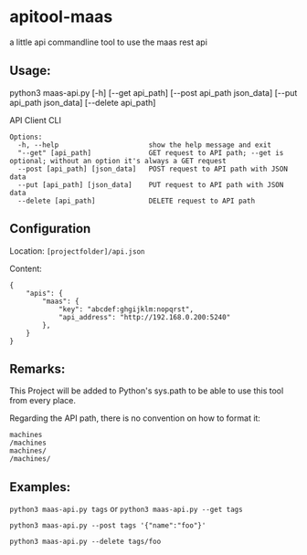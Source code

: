 # apitool-maas

a little api commandline tool to use the maas rest api

## Usage:

python3 maas-api.py [-h] [--get api_path] [--post api_path json_data] [--put api_path json_data] [--delete api_path]

API Client CLI

```
Options:
  -h, --help                      show the help message and exit
  "--get" [api_path]              GET request to API path; --get is optional; without an option it's always a GET request
  --post [api_path] [json_data]   POST request to API path with JSON data
  --put [api_path] [json_data]    PUT request to API path with JSON data
  --delete [api_path]             DELETE request to API path
```

## Configuration

Location: `[projectfolder]/api.json`

Content:

```
{
    "apis": {
        "maas": {
            "key": "abcdef:ghgijklm:nopqrst",
            "api_address": "http://192.168.0.200:5240"
        },
    }
}
```

## Remarks:

This Project will be added to Python's sys.path to be able to use this tool from every place.

Regarding the API path, there is no convention on how to format it:

```
machines
/machines
machines/
/machines/
```

## Examples:

`python3 maas-api.py tags`
or
`python3 maas-api.py --get tags`

`python3 maas-api.py --post tags '{"name":"foo"}'`

`python3 maas-api.py --delete tags/foo`
